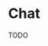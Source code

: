 # Chat

TODO

<!--
https://github.com/emigdio821/the-secret-chat/blob/main/components/active-chat/messages.tsx
-->

<!--
https://getstream.io
-->
